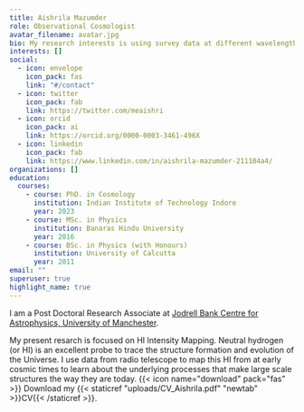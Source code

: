 ```yaml
---
title: Aishrila Mazumder
role: Observational Cosmologist
avatar_filename: avatar.jpg
bio: My research interests is using survey data at different wavelengths to study the large scale structures of the Universe.
interests: []
social:
  - icon: envelope
    icon_pack: fas
    link: "#/contact"
  - icon: twitter
    icon_pack: fab
    link: https://twitter.com/meaishri
  - icon: orcid
    icon_pack: ai
    link: https://orcid.org/0000-0003-3461-496X
  - icon: linkedin
    icon_pack: fab
    link: https://www.linkedin.com/in/aishrila-mazumder-211104a4/
organizations: []
education:
  courses:
    - course: PhD. in Cosmology
      institution: Indian Institute of Technology Indore
      year: 2023
    - course: MSc. in Physics
      institution: Banaras Hindu University
      year: 2016
    - course: BSc. in Physics (with Honours)
      institution: University of Calcutta
      year: 2011 
email: ""
superuser: true
highlight_name: true
---
```

I am a Post Doctoral Research Associate at [Jodrell Bank Centre for Astrophysics, University of Manchester](https://www.jodrellbank.manchester.ac.uk/). 

My present resarch is focused on HI Intensity Mapping. Neutral hydrogen (or HI) is an excellent probe to trace the structure formation and evolution of the Universe. I use data from radio telescope to map this HI from at early cosmic times to learn about the underlying processes that make large scale structures the way they are today.
{{< icon name="download" pack="fas" >}} Download my {{< staticref "uploads/CV_Aishrila.pdf" "newtab" >}}CV{{< /staticref >}}.
